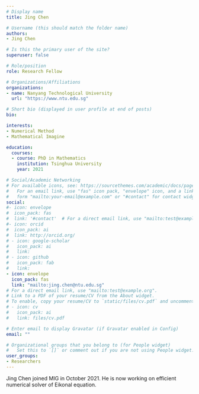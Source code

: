 ```yaml
---
# Display name
title: Jing Chen

# Username (this should match the folder name)
authors:
- Jing Chen

# Is this the primary user of the site?
superuser: false

# Role/position
role: Research Fellow

# Organizations/Affiliations
organizations:
- name: Nanyang Technological University
  url: "https://www.ntu.edu.sg"

# Short bio (displayed in user profile at end of posts)
bio:

interests:
- Numerical Method
- Mathematical Imagine

education:
  courses:
  - course: PhD in Mathematics
    institution: Tsinghua University
    year: 2021

# Social/Academic Networking
# For available icons, see: https://sourcethemes.com/academic/docs/page-builder/#icons
#   For an email link, use "fas" icon pack, "envelope" icon, and a link in the
#   form "mailto:your-email@example.com" or "#contact" for contact widget.
social:
#- icon: envelope
#  icon_pack: fas
#  link: '#contact'  # For a direct email link, use "mailto:test@example.org".
#- icon: orcid
#  icon_pack: ai
#  link: http://orcid.org/
# - icon: google-scholar
#   icon_pack: ai
#   link: 
# - icon: github
#   icon_pack: fab
#   link: 
- icon: envelope
  icon_pack: fas
  link: "mailto:jing.chen@ntu.edu.sg"
# For a direct email link, use "mailto:test@example.org".
# Link to a PDF of your resume/CV from the About widget.
# To enable, copy your resume/CV to `static/files/cv.pdf` and uncomment the lines below.
# - icon: cv
#   icon_pack: ai
#   link: files/cv.pdf

# Enter email to display Gravatar (if Gravatar enabled in Config)
email: ""

# Organizational groups that you belong to (for People widget)
#   Set this to `[]` or comment out if you are not using People widget.
user_groups:
- Researchers
---
```


Jing Chen joined MIG in October 2021.
He is now working on efficient numerical solver of Eikonal equation.
